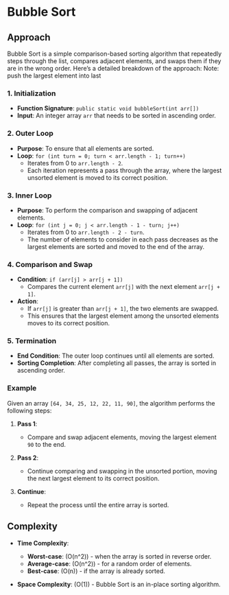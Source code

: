 # Bubble Sort

## Approach

Bubble Sort is a simple comparison-based sorting algorithm that repeatedly steps through the list, compares adjacent elements, and swaps them if they are in the wrong order. Here’s a detailed breakdown of the approach:
Note: push the largest element into last

### 1. Initialization

- **Function Signature**: `public static void bubbleSort(int arr[])`
- **Input**: An integer array `arr` that needs to be sorted in ascending order.

### 2. Outer Loop

- **Purpose**: To ensure that all elements are sorted.
- **Loop**: `for (int turn = 0; turn < arr.length - 1; turn++)`
  - Iterates from 0 to `arr.length - 2`.
  - Each iteration represents a pass through the array, where the largest unsorted element is moved to its correct position.

### 3. Inner Loop

- **Purpose**: To perform the comparison and swapping of adjacent elements.
- **Loop**: `for (int j = 0; j < arr.length - 1 - turn; j++)`
  - Iterates from 0 to `arr.length - 2 - turn`.
  - The number of elements to consider in each pass decreases as the largest elements are sorted and moved to the end of the array.

### 4. Comparison and Swap

- **Condition**: `if (arr[j] > arr[j + 1])`
  - Compares the current element `arr[j]` with the next element `arr[j + 1]`.
- **Action**:
  - If `arr[j]` is greater than `arr[j + 1]`, the two elements are swapped.
  - This ensures that the largest element among the unsorted elements moves to its correct position.

### 5. Termination

- **End Condition**: The outer loop continues until all elements are sorted.
- **Sorting Completion**: After completing all passes, the array is sorted in ascending order.

### Example

Given an array `[64, 34, 25, 12, 22, 11, 90]`, the algorithm performs the following steps:

1. **Pass 1**:

   - Compare and swap adjacent elements, moving the largest element `90` to the end.

2. **Pass 2**:

   - Continue comparing and swapping in the unsorted portion, moving the next largest element to its correct position.

3. **Continue**:
   - Repeat the process until the entire array is sorted.

## Complexity

- **Time Complexity**:

  - **Worst-case**: \(O(n^2)\) - when the array is sorted in reverse order.
  - **Average-case**: \(O(n^2)\) - for a random order of elements.
  - **Best-case**: \(O(n)\) - if the array is already sorted.

- **Space Complexity**: \(O(1)\) - Bubble Sort is an in-place sorting algorithm.
